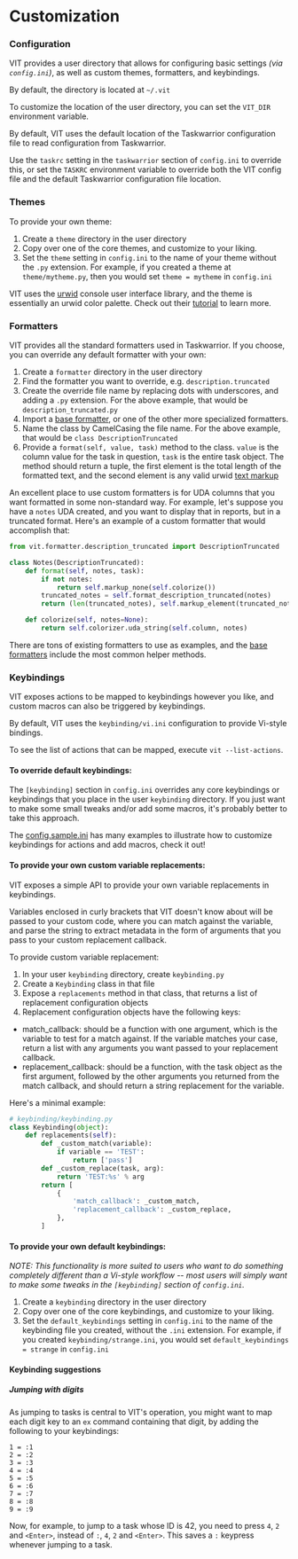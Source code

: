 # Customization

### Configuration

VIT provides a user directory that allows for configuring basic settings *(via ```config.ini```)*, as well as custom themes, formatters, and keybindings.

By default, the directory is located at ```~/.vit```

To customize the location of the user directory, you can set the ```VIT_DIR``` environment variable.

By default, VIT uses the default location of the Taskwarrior configuration file to read configuration from Taskwarrior.

Use the ```taskrc``` setting in the ```taskwarrior``` section of ```config.ini``` to override this, or set the ```TASKRC``` environment variable to override both the VIT config file and the default Taskwarrior configuration file location.

### Themes

To provide your own theme:

1. Create a ```theme``` directory in the user directory
2. Copy over one of the core themes, and customize to your liking.
3. Set the ```theme``` setting in ```config.ini``` to the name of your theme without the ```.py``` extension. For example, if you created a theme at ```theme/mytheme.py```, then you would set ```theme = mytheme``` in ```config.ini```

VIT uses the [urwid](http://urwid.org) console user interface library, and the theme is essentially an urwid color palette. Check out their [tutorial](http://urwid.org/tutorial) to learn more.

### Formatters

VIT provides all the standard formatters used in Taskwarrior. If you choose, you can override any default formatter with your own:

1. Create a ```formatter``` directory in the user directory
2. Find the formatter you want to override, e.g. ```description.truncated```
3. Create the override file name by replacing dots with underscores, and adding a ```.py``` extension. For the above example, that would be ```description_truncated.py```
4. Import a [base formatter](vit/formatter/__init__.py), or one of the other more specialized formatters.
5. Name the class by CamelCasing the file name. For the above example, that would be ```class DescriptionTruncated```
6. Provide a ```format(self, value, task)``` method to the class. ```value``` is the column value for the task in question, ```task``` is the entire task object. The method should return a tuple, the first element is the total length of the formatted text, and the second element is any valid urwid [text markup](http://urwid.org/manual/displayattributes.html#text-markup)

An excellent place to use custom formatters is for UDA columns that you want formatted in some non-standard way. For example, let's suppose you have a ```notes``` UDA created, and you want to display that in reports, but in a truncated format. Here's an example of a custom formatter that would accomplish that:

```python
from vit.formatter.description_truncated import DescriptionTruncated

class Notes(DescriptionTruncated):
    def format(self, notes, task):
        if not notes:
            return self.markup_none(self.colorize())
        truncated_notes = self.format_description_truncated(notes)
        return (len(truncated_notes), self.markup_element(truncated_notes))

    def colorize(self, notes=None):
        return self.colorizer.uda_string(self.column, notes)
```

There are tons of existing formatters to use as examples, and the  [base formatters](vit/formatter/__init__.py) include the most common helper methods.

### Keybindings

VIT exposes actions to be mapped to keybindings however you like, and custom macros can also be triggered by keybindings.

By default, VIT uses the ```keybinding/vi.ini``` configuration to provide Vi-style bindings.

To see the list of actions that can be mapped, execute ```vit --list-actions```.

#### To override default keybindings:

The ```[keybinding]``` section in ```config.ini``` overrides any core keybindings or keybindings that you place in the user ```keybinding``` directory. If you just want to make some small tweaks and/or add some macros, it's probably better to take this approach.

The [config.sample.ini](https://github.com/scottkosty/vit/blob/2.x/vit/config/config.sample.ini) has many examples to illustrate how to customize keybindings for actions and add macros, check it out!

#### To provide your own custom variable replacements:

VIT exposes a simple API to provide your own variable replacements in keybindings.

Variables enclosed in curly brackets that VIT doesn't know about will be passed to your custom code,
where you can match against the variable, and parse the string to extract metadata in the form of
arguments that you pass to your custom replacement callback.

To provide custom variable replacement:

1. In your user ```keybinding``` directory, create ```keybinding.py```
2. Create a ```Keybinding``` class in that file
3. Expose a ```replacements``` method in that class, that returns a list of replacement configuration objects
4. Replacement configuration objects have the following keys:
  * match_callback: should be a function with one argument, which is the variable to test for a match against.
    If the variable matches your case, return a list with any arguments you want passed to your replacement callback.
  * replacement_callback: should be a function, with the task object as the first argument, followed by the other
    arguments you returned from the match callback, and should return a string replacement for the variable.

Here's a minimal example:

```python
# keybinding/keybinding.py
class Keybinding(object):
    def replacements(self):
        def _custom_match(variable):
            if variable == 'TEST':
                return ['pass']
        def _custom_replace(task, arg):
            return 'TEST:%s' % arg
        return [
            {
                'match_callback': _custom_match,
                'replacement_callback': _custom_replace,
            },
        ]
```

#### To provide your own default keybindings:

*NOTE: This functionality is more suited to users who want to do something completely different than a Vi-style workflow -- most users will simply want to make some tweaks in the ```[keybinding]``` section of ```config.ini```.*

1. Create a ```keybinding``` directory in the user directory
2. Copy over one of the core keybindings, and customize to your liking.
3. Set the ```default_keybindings``` setting in ```config.ini``` to the name of the keybinding file you created, without the ```.ini``` extension. For example, if you created ```keybinding/strange.ini```, you would set ```default_keybindings = strange``` in ```config.ini```

#### Keybinding suggestions

##### Jumping with digits

As jumping to tasks is central to VIT's operation, you might want to map each
digit key to an `ex` command containing that digit, by adding the following to
your keybindings:

```
1 = :1
2 = :2
3 = :3
4 = :4
5 = :5
6 = :6
7 = :7
8 = :8
9 = :9
```

Now, for example, to jump to a task whose ID is 42, you need to press `4`, `2`
and `<Enter>`, instead of `:`, `4`, `2` and `<Enter>`.
This saves a `:` keypress whenever jumping to a task.
